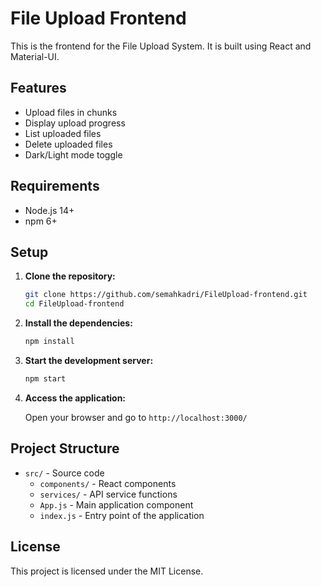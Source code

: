 # File Upload Frontend

This is the frontend for the File Upload System. It is built using React and Material-UI.

## Features

- Upload files in chunks
- Display upload progress
- List uploaded files
- Delete uploaded files
- Dark/Light mode toggle

## Requirements

- Node.js 14+
- npm 6+

## Setup

1. **Clone the repository:**

    ```sh
    git clone https://github.com/semahkadri/FileUpload-frontend.git
    cd FileUpload-frontend
    ```

2. **Install the dependencies:**

    ```sh
    npm install
    ```

3. **Start the development server:**

    ```sh
    npm start
    ```

4. **Access the application:**

    Open your browser and go to `http://localhost:3000/`

## Project Structure

- `src/` - Source code
  - `components/` - React components
  - `services/` - API service functions
  - `App.js` - Main application component
  - `index.js` - Entry point of the application

## License

This project is licensed under the MIT License.

